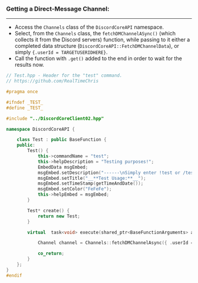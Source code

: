 ### **Getting a Direct-Message Channel:**
---
- Access the `Channels` class of the `DiscordCoreAPI` namespace.
- Select, from the `Channels` class, the `fetchDMChannelASync()` (which collects it from the Discord servers) function, while passing to it either a completed data structure (`DiscordCoreAPI::FetchDMChannelData`), or simply `{.userId = TARGETUSERIDHERE}`.
- Call the function with `.get()` added to the end in order to wait for the results now.

```cpp
// Test.hpp - Header for the "test" command.
// https://github.com/RealTimeChris

#pragma once

#ifndef _TEST_
#define _TEST_

#include "../DiscordCoreClient02.hpp"

namespace DiscordCoreAPI {

	class Test : public BaseFunction {
	public:
		Test() {
			this->commandName = "test";
			this->helpDescription = "Testing purposes!";
			EmbedData msgEmbed;
			msgEmbed.setDescription("------\nSimply enter !test or /test!\n------");
			msgEmbed.setTitle("__**Test Usage:**__");
			msgEmbed.setTimeStamp(getTimeAndDate());
			msgEmbed.setColor("FeFeFe");
			this->helpEmbed = msgEmbed;
		}

		Test* create() {
			return new Test;
		}

		virtual  task<void> execute(shared_ptr<BaseFunctionArguments> args) {

			Channel channel = Channels::fetchDMChannelAsync({ .userId = args->eventData.getAuthorId() }).get();

			co_return;
		}
	};
}
#endif
```
